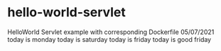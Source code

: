 # hello-world-servlet
HelloWorld Servlet example with corresponding Dockerfile
05/07/2021
today is monday
today is saturday
today is friday
today is good friday
